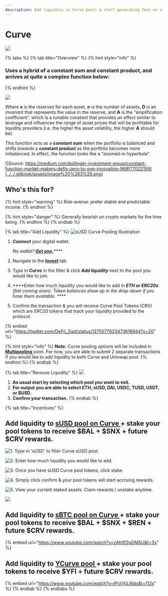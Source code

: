 ```yaml
---
description: Add liquidity to Curve pools & start generating fees on stable-coins.
---
```


# Curve

![](../../.gitbook/assets/group-280.png)

{% tabs %}
{% tab title="Overview" %}
{% hint style="info" %}
### Uses a hybrid of a constant sum and constant product, and arrives at quite a complex function below:
{% endhint %}

![](../../.gitbook/assets/image%20%281%29.png)

Where **x** is the reserves for each asset, **n** is the number of assets, **D** is an _invariant_ that represents the value in the reserve, and **A** is the “amplification coefficient”, which is a _tunable constant_ that provides an effect similar to leverage and influences the range of asset prices that will be profitable for liquidity providers \(i.e. the higher the asset volatility, the higher **A** should be\).

This function acts as a **constant sum** when the portfolio is balanced and shifts towards a **constant product** as the portfolio becomes more imbalanced. In effect, the function looks like a “zoomed-in hyperbola”.

![Source: https://medium.com/bollinger-investment-group/constant-function-market-makers-defis-zero-to-one-innovation-968f77022159](../../.gitbook/assets/image%20%283%29.png)

## Who's this for?

{% hint style="warning" %}
Risk-averse: prefer stable and predictable income.
{% endhint %}

{% hint style="danger" %}
Generally bearish on crypto markets for the time being.
{% endhint %}
{% endtab %}

{% tab title="Add Liquidity" %}
![sUSD Curve Pooling Illustration](../../.gitbook/assets/ezgif.com-gif-maker-1.gif)

1. _**Connect**_ your digital wallet.

   _No wallet?_ [_**Get one.**_](https://metamask.io/)_\*\*\*\*_

2. Navigate to the [**Invest**](https://www.zapper.fi/#/invest) tab.
3. Type in _**Curve**_ in the filter & click _**Add liquidity**_ next to the pool you would like to join.
4.  ****Enter how much liquidity you would like to add in _**ETH or ERC20s** \(fiat coming soon\). Token balances show up in the drop-down if you have them available. ****_
5. Confirm the transaction & you will receive Curve Pool Tokens \(CRV\) which are ERC20 tokens that track your liquidity provided to the protocol.

{% embed url="https://twitter.com/DeFi\_Dad/status/1275577623473618944?s=20" %}

{% hint style="info" %}
**Note:** Curve pooling options will be included in [**Multipooling** ]()soon. For now, you are able to submit 2 separate transactions if you would like to add liquidity to both Curve and Uniswap pool.
{% endhint %}
{% endtab %}

{% tab title="Remove Liquidity" %}
![](../../.gitbook/assets/5eloy7hedn.gif)

1. **As usual start by selecting which pool you want to exit.**
2. **For output you are able to select ETH, sUSD, DAI, USDC, TUSD, USDT, or BUSD.**
3. **Confirm your transaction.**
{% endtab %}

{% tab title="Incentives" %}
## Add liquidity to [sUSD pool on Curve ](https://www.zapper.fi/invest)+ stake your pool tokens to receive $BAL + $SNX + future $CRV rewards.

![1. Type in &apos;sUSD&apos; to filter Curve sUSD pool.](../../.gitbook/assets/chrome_2psnreh6sm.png)

![2. Enter how much liquidity you would like to add.](../../.gitbook/assets/chrome_cv6vcbcdmd.png)

![3. Once you have sUSD Curve pool tokens, click stake. ](../../.gitbook/assets/chrome_sie91vu8re.png)

![4. Simply click confirm &amp; your pool tokens will start accruing rewards.](../../.gitbook/assets/chrome_rfuoy9hwuk.png)

![5. View your current staked assets. Claim rewards / unstake anytime.](../../.gitbook/assets/chrome_f25fz7cdxi.png)

![](../../.gitbook/assets/chrome_itroncqp9s.png)

## Add liquidity to [sBTC pool on Curve ](https://www.zapper.fi/invest)+ stake your pool tokens to receive $BAL + $SNX + $REN + future $CRV rewards. 

{% embed url="https://www.youtube.com/watch?v=zAh0f2pDMSU&t=3s" %}

## Add liquidity to [YCurve pool ](https://www.zapper.fi/invest)+ stake your pool tokens to receive $YFI + future $CRV rewards.

{% embed url="https://www.youtube.com/watch?v=IPcVXjL6ldo&t=112s" %}
{% endtab %}
{% endtabs %}





